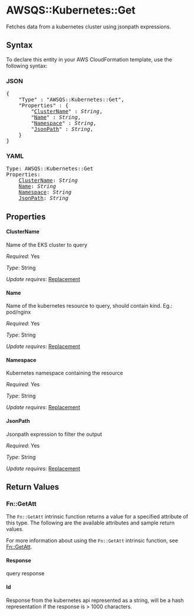 # AWSQS::Kubernetes::Get

Fetches data from a kubernetes cluster using jsonpath expressions.

## Syntax

To declare this entity in your AWS CloudFormation template, use the following syntax:

### JSON

<pre>
{
    "Type" : "AWSQS::Kubernetes::Get",
    "Properties" : {
        "<a href="#clustername" title="ClusterName">ClusterName</a>" : <i>String</i>,
        "<a href="#name" title="Name">Name</a>" : <i>String</i>,
        "<a href="#namespace" title="Namespace">Namespace</a>" : <i>String</i>,
        "<a href="#jsonpath" title="JsonPath">JsonPath</a>" : <i>String</i>,
    }
}
</pre>

### YAML

<pre>
Type: AWSQS::Kubernetes::Get
Properties:
    <a href="#clustername" title="ClusterName">ClusterName</a>: <i>String</i>
    <a href="#name" title="Name">Name</a>: <i>String</i>
    <a href="#namespace" title="Namespace">Namespace</a>: <i>String</i>
    <a href="#jsonpath" title="JsonPath">JsonPath</a>: <i>String</i>
</pre>

## Properties

#### ClusterName

Name of the EKS cluster to query

_Required_: Yes

_Type_: String

_Update requires_: [Replacement](https://docs.aws.amazon.com/AWSCloudFormation/latest/UserGuide/using-cfn-updating-stacks-update-behaviors.html#update-replacement)

#### Name

Name of the kubernetes resource to query, should contain kind. Eg.: pod/nginx

_Required_: Yes

_Type_: String

_Update requires_: [Replacement](https://docs.aws.amazon.com/AWSCloudFormation/latest/UserGuide/using-cfn-updating-stacks-update-behaviors.html#update-replacement)

#### Namespace

Kubernetes namespace containing the resource

_Required_: Yes

_Type_: String

_Update requires_: [Replacement](https://docs.aws.amazon.com/AWSCloudFormation/latest/UserGuide/using-cfn-updating-stacks-update-behaviors.html#update-replacement)

#### JsonPath

Jsonpath expression to filter the output

_Required_: Yes

_Type_: String

_Update requires_: [Replacement](https://docs.aws.amazon.com/AWSCloudFormation/latest/UserGuide/using-cfn-updating-stacks-update-behaviors.html#update-replacement)

## Return Values

### Fn::GetAtt

The `Fn::GetAtt` intrinsic function returns a value for a specified attribute of this type. The following are the available attributes and sample return values.

For more information about using the `Fn::GetAtt` intrinsic function, see [Fn::GetAtt](https://docs.aws.amazon.com/AWSCloudFormation/latest/UserGuide/intrinsic-function-reference-getatt.html).

#### Response

query response

#### Id

Response from the kubernetes api represented as a string, will be a hash representation if the response is > 1000 characters.

